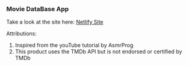 ### Movie DataBase App
Take a look at the site here: [Netlify Site](https://moviedb-demo.netlify.app/)

Attributions: 
1. Inspired from the youTube tutorial by AsmrProg
2. This product uses the TMDb API but is not endorsed or certified by TMDb
